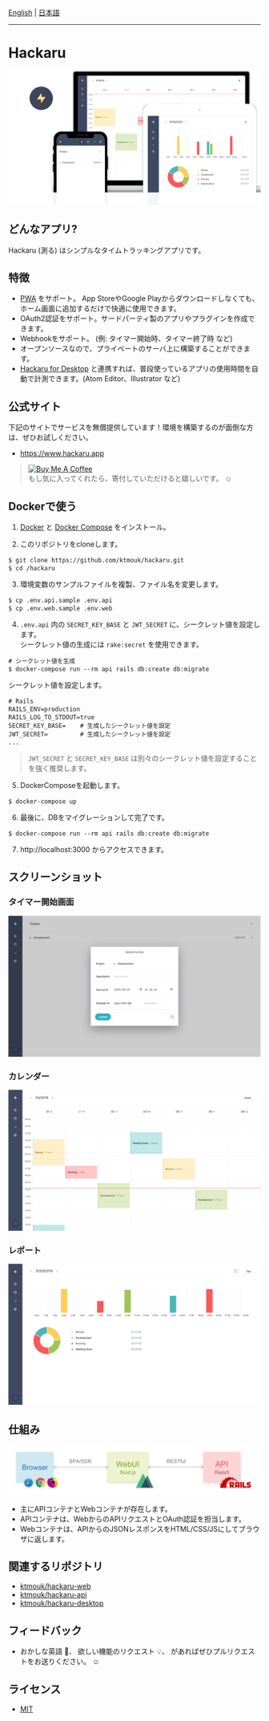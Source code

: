 [English](./README.md) | [日本語](./README.ja.md)

---

# Hackaru

![Header](./docs/images/header.png)

## どんなアプリ?
Hackaru (測る) はシンプルなタイムトラッキングアプリです。

## 特徴

- [PWA](https://developers.google.com/web/progressive-web-apps/) をサポート。 App StoreやGoogle Playからダウンロードしなくても、ホーム画面に追加するだけで快適に使用できます。
- OAuth2認証をサポート。サードパーティ製のアプリやプラグインを作成できます。
- Webhookをサポート。 (例: タイマー開始時、タイマー終了時 など)
- オープンソースなので、プライベートのサーバ上に構築することができます。
- [Hackaru for Desktop](https://github.com/ktmouk/hackaru-desktop) と連携すれば、普段使っているアプリの使用時間を自動で計測できます。(Atom Editor、Illustrator など)

## 公式サイト
下記のサイトでサービスを無償提供しています！環境を構築するのが面倒な方は、ぜひお試しください。
- https://www.hackaru.app

> <a href="https://www.buymeacoffee.com/T4KDHBPV6"><img src="https://www.buymeacoffee.com/assets/img/custom_images/orange_img.png" alt="Buy Me A Coffee" style="height: auto !important;width: auto !important;" ></a>   
> もし気に入ってくれたら、寄付していただけると嬉しいです。 :relaxed:

## Dockerで使う

1. [Docker](https://docs.docker.com/install/) と [Docker Compose](https://docs.docker.com/compose/install/) をインストール。

2. このリポジトリをcloneします。
```
$ git clone https://github.com/ktmouk/hackaru.git
$ cd /hackaru
```

3. 環境変数のサンプルファイルを複製、ファイル名を変更します。
```
$ cp .env.api.sample .env.api
$ cp .env.web.sample .env.web
```

4. `.env.api` 内の `SECRET_KEY_BASE` と `JWT_SECRET` に、シークレット値を設定します。  
シークレット値の生成には `rake:secret` を使用できます。
```
# シークレット値を生成
$ docker-compose run --rm api rails db:create db:migrate
```
シークレット値を設定します。
```
# Rails
RAILS_ENV=production
RAILS_LOG_TO_STDOUT=true
SECRET_KEY_BASE=    # 生成したシークレット値を設定
JWT_SECRET=         # 生成したシークレット値を設定
...
```
> `JWT_SECRET` と `SECRET_KEY_BASE` は別々のシークレット値を設定することを強く推奨します。

5. DockerComposeを起動します。
```
$ docker-compose up
```
6. 最後に、DBをマイグレーションして完了です。
```
$ docker-compose run --rm api rails db:create db:migrate
```
7. http://localhost:3000 からアクセスできます。

## スクリーンショット

### タイマー開始画面
![Timer Modal](./docs/images/home_screen.png)
### カレンダー
![Calendar](./docs/images/calendar_screen.png)
### レポート
![Report](./docs/images/report_screen.png)

## 仕組み
![Architecture](./docs/images/architecture.png)

- 主にAPIコンテナとWebコンテナが存在します。
- APIコンテナは、WebからのAPIリクエストとOAuth認証を担当します。
- Webコンテナは、APIからのJSONレスポンスをHTML/CSS/JSにしてブラウザに返します。

## 関連するリポジトリ
- [ktmouk/hackaru-web](https://github.com/ktmouk/hackaru-web)
- [ktmouk/hackaru-api](https://github.com/ktmouk/hackaru-api)
- [ktmouk/hackaru-desktop](https://github.com/ktmouk/hackaru-desktop)

## フィードバック
- おかしな英語 :memo:、 欲しい機能のリクエスト :bulb:、 があればぜひプルリクエストをお送りください。 :relaxed:

## ライセンス
- [MIT](./LICENSE)
